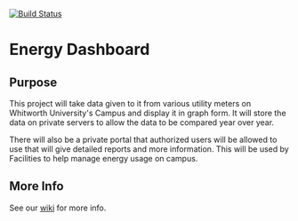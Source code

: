 [![Build Status](https://travis-ci.org/mgamlem3/Energy-Dashboard.svg?branch=master)](https://travis-ci.org/mgamlem3/Energy-Dashboard)

# Energy Dashboard
## Purpose
This project will take data given to it from various utility meters on Whitworth University's Campus and display it in graph form. It will store the data on private servers to allow the data to be compared year over year.

There will also be a private portal that authorized users will be allowed to use that will give detailed reports and more information. This will be used by Facilities to help manage energy usage on campus.

## More Info
See our [wiki](https://github.com/mgamlem3/Energy-Dashboard/wiki) for more info.
